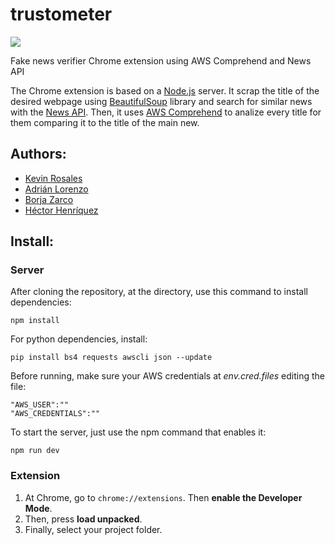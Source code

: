 # trustometer

<img src="https://img.shields.io/badge/version-0.4.0-green.svg" />

Fake news verifier Chrome extension using AWS Comprehend and News API

The Chrome extension is based on a [Node.js](https://nodejs.org/) server. It scrap the title of the desired webpage using [BeautifulSoup](https://www.crummy.com/software/BeautifulSoup/doc) library and search for similar news with the [News API](https://newsapi.org). Then, it uses [AWS Comprehend](https://aws.amazon.com/es/comprehend/) to analize every title for them comparing it to the title of the main new.

## Authors:
* [Kevin Rosales](https://github.com/kevindx98) 
* [Adrián Lorenzo](https://github.com/AdrianLorenzoDev) 
* [Borja Zarco](https://github.com/BorjaZarco) 
* [Héctor Henríquez](https://github.com/hectorhc2014) 

## Install:

### Server

After cloning the repository, at the directory, use this command to install dependencies:

```
npm install
```

For python dependencies, install:

```
pip install bs4 requests awscli json --update
```

Before running, make sure your AWS credentials at *env.cred.files* editing the file:

```
"AWS_USER":""
"AWS_CREDENTIALS":""
```

To start the server, just use the npm command that enables it:

```
npm run dev
```

### Extension

1. At Chrome, go to ```chrome://extensions```. Then **enable the Developer Mode**.
2. Then, press **load unpacked**.
3. Finally, select your project folder.
